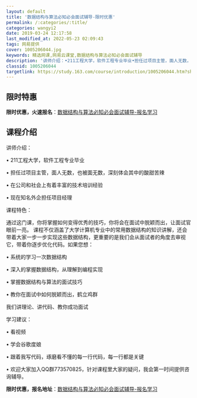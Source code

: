 ```yaml
---
layout: default
title: '数据结构与算法必知必会面试辅导-限时优惠'
permalink: /:categories/:title/
categories: wangyi2
date: 2019-03-24 12:17:58
last_modified_at: 2022-05-23 02:09:43
tags: 网易提供
cover: 1005206044.jpg
keywords: 精选网课,网易云课堂,数据结构与算法必知必会面试辅导
description: '讲师介绍：•211工程大学，软件工程专业毕业•担任过项目主管，面人无数，也被面无数，深刻体会其中的酸甜苦辣•在公司和社会'
classid: 1005206044
targetlink: https://study.163.com/course/introduction/1005206044.htm?share=1&shareId=1025206652&utm_campaign=share&utm_medium=iphoneShare&utm_source=&utm_u=1025206652
---
```


## 限时特惠

**限时优惠，火速报名**：[数据结构与算法必知必会面试辅导-报名学习](https://study.163.com/course/introduction/1005206044.htm?share=1&shareId=1025206652&utm_campaign=share&utm_medium=iphoneShare&utm_source=&utm_u=1025206652)

## 课程介绍

讲师介绍：

•	211工程大学，软件工程专业毕业

•	担任过项目主管，面人无数，也被面无数，深刻体会其中的酸甜苦辣

•	在公司和社会上有着丰富的技术培训经验

•	现在知名外企担任项目经理

课程特色：

通过这门课，你将掌握如何变得优秀的技巧，你将会在面试中脱颖而出，让面试官眼前一亮。 课程不仅涵盖了大学计算机专业中的常用数据结构的知识讲解，还会带着大家一步一步实现这些数据结构，更重要的是我们会从面试者的角度去审视它，带着你逐步优化代码。如果您想：

•	系统的学习一次数据结构

•	深入的掌握数据结构，从理解到编程实现

•	掌握数据结构与算法的面试技巧

•	教你在面试中如何脱颖而出，鹤立鸡群

我们讲理论、讲代码、教你成功面试

学习建议：

•	看视频

•	学会谷歌度娘

•	跟着我写代码，琢磨看不懂的每一行代码，每一行都是关键

•	欢迎大家加入QQ群773570825，针对课程里大家的疑问，我会第一时间提供咨询辅导。

**限时优惠，报名地址**：[数据结构与算法必知必会面试辅导-报名学习](https://study.163.com/course/introduction/1005206044.htm?share=1&shareId=1025206652&utm_campaign=share&utm_medium=iphoneShare&utm_source=&utm_u=1025206652)

